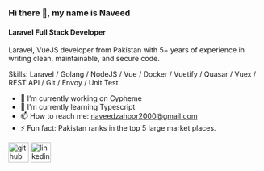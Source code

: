 ### Hi there 👋, my name is Naveed
#### Laravel Full Stack Developer
Laravel, VueJS developer from Pakistan with 5+ years of experience in writing clean, maintainable, and secure code.

Skills: Laravel / Golang / NodeJS / Vue / Docker / Vuetify / Quasar / Vuex / REST API / Git /  Envoy / Unit Test

- 🔭 I’m currently working on Cypheme 
- 🌱 I’m currently learning Typescript 
- 📫 How to reach me: naveedzahoor2000@gmail.com 
- ⚡ Fun fact: Pakistan ranks in the top 5 large market places. 


[<img src='https://cdn.jsdelivr.net/npm/simple-icons@3.0.1/icons/github.svg' alt='github' height='40'>](https://github.com/NaveedZahoorKhan)  [<img src='https://cdn.jsdelivr.net/npm/simple-icons@3.0.1/icons/linkedin.svg' alt='linkedin' height='40'>](https://www.linkedin.com/in/naveed-zahoor)  

